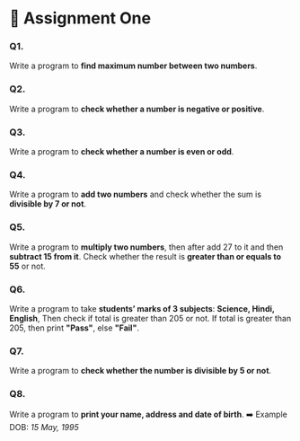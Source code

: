 # 📘 Assignment One

### Q1.

Write a program to **find maximum number between two numbers**.

### Q2.

Write a program to **check whether a number is negative or positive**.

### Q3.

Write a program to **check whether a number is even or odd**.

### Q4.

Write a program to **add two numbers** and check whether the sum is **divisible by 7 or not**.

### Q5.

Write a program to **multiply two numbers**, then after add 27 to it and then **subtract 15 from it**.
Check whether the result is **greater than or equals to 55** or not.

### Q6.

Write a program to take **students’ marks of 3 subjects**:
**Science, Hindi, English**,
Then check if total is greater than 205 or not.
If total is greater than 205, then print **"Pass"**, else **"Fail"**.

### Q7.

Write a program to **check whether the number is divisible by 5 or not**.

### Q8.

Write a program to **print your name, address and date of birth**.
➡️ Example DOB: *15 May, 1995*


